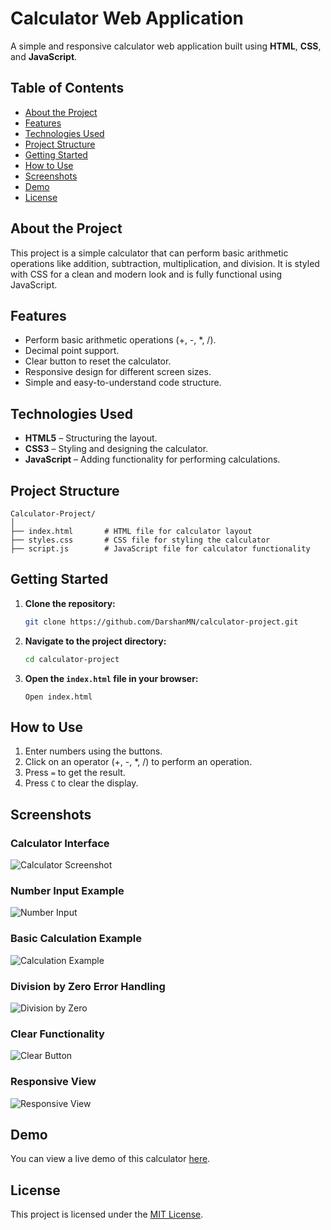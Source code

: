 # Calculator Web Application

A simple and responsive calculator web application built using **HTML**, **CSS**, and **JavaScript**.

## Table of Contents
- [About the Project](#about-the-project)
- [Features](#features)
- [Technologies Used](#technologies-used)
- [Project Structure](#project-structure)
- [Getting Started](#getting-started)
- [How to Use](#how-to-use)
- [Screenshots](#screenshots)
- [Demo](#demo)
- [License](#license)

## About the Project
This project is a simple calculator that can perform basic arithmetic operations like addition, subtraction, multiplication, and division. It is styled with CSS for a clean and modern look and is fully functional using JavaScript.

## Features
- Perform basic arithmetic operations (+, -, *, /).
- Decimal point support.
- Clear button to reset the calculator.
- Responsive design for different screen sizes.
- Simple and easy-to-understand code structure.

## Technologies Used
- **HTML5** – Structuring the layout.
- **CSS3** – Styling and designing the calculator.
- **JavaScript** – Adding functionality for performing calculations.

## Project Structure
```
Calculator-Project/
│
├── index.html       # HTML file for calculator layout
├── styles.css       # CSS file for styling the calculator
├── script.js        # JavaScript file for calculator functionality
```

## Getting Started
1. **Clone the repository:**
   ```bash
   git clone https://github.com/DarshanMN/calculator-project.git
   ```
2. **Navigate to the project directory:**
   ```bash
   cd calculator-project
   ```
3. **Open the `index.html` file in your browser:**
   ```
   Open index.html
   ```

## How to Use
1. Enter numbers using the buttons.
2. Click on an operator (+, -, *, /) to perform an operation.
3. Press `=` to get the result.
4. Press `C` to clear the display.

## Screenshots
### Calculator Interface
![Calculator Screenshot](screenshots/Screenshot-2025-02-21-044136.png)

### Number Input Example
![Number Input](screenshots/Screenshot-2025-02-21-044207.png)

### Basic Calculation Example
![Calculation Example](screenshots/Screenshot-2025-02-21-044214.png)

### Division by Zero Error Handling
![Division by Zero](screenshots/Screenshot-2025-02-21-044239.png)

### Clear Functionality
![Clear Button](screenshots/Screenshot-2025-02-21-044243.png)

### Responsive View
![Responsive View](screenshots/Screenshot-2025-02-21-044148.png)

## Demo
You can view a live demo of this calculator [here](https://darshanmn.github.io/calculator-project/).

## License
This project is licensed under the [MIT License](LICENSE).

